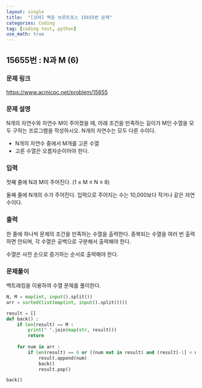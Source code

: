 ```yaml
---
layout: single
title:  "[코테] 백준 브루트포스 15655번 문제"
categories: Coding
tag: [coding test, python]
use_math: true
---
```


## 15655번 : N과 M (6)
### 문제 링크
<https://www.acmicpc.net/problem/15655>

### 문제 설명
N개의 자연수와 자연수 M이 주어졌을 때, 아래 조건을 만족하는 길이가 M인 수열을 모두 구하는 프로그램을 작성하시오. N개의 자연수는 모두 다른 수이다.

- N개의 자연수 중에서 M개를 고른 수열
- 고른 수열은 오름차순이어야 한다.

### 입력
첫째 줄에 N과 M이 주어진다. (1 ≤ M ≤ N ≤ 8)

둘째 줄에 N개의 수가 주어진다. 입력으로 주어지는 수는 10,000보다 작거나 같은 자연수이다.

### 출력
한 줄에 하나씩 문제의 조건을 만족하는 수열을 출력한다. 중복되는 수열을 여러 번 출력하면 안되며, 각 수열은 공백으로 구분해서 출력해야 한다.

수열은 사전 순으로 증가하는 순서로 출력해야 한다.

### 문제풀이
백트래킹을 이용하여 수열 문제를 풀이한다.


```python
N, M = map(int, input().split())
arr = sorted(list(map(int, input().split())))

result = []
def back() :
    if len(result) == M :
        print(" ".join(map(str, result)))
        return
        
    for num in arr :
        if len(result) == 0 or ((num not in result) and (result[-1] < num)) :
            result.append(num)
            back()
            result.pop()

back()
```
